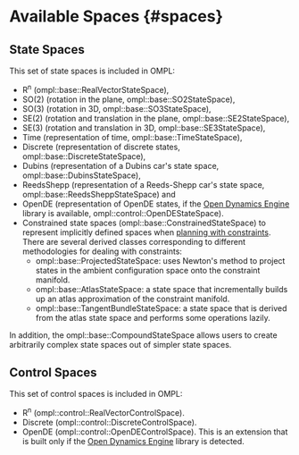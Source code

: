 # Available Spaces {#spaces}

## State Spaces

This set of state spaces is included in OMPL:

- R<sup>n</sup> (ompl::base::RealVectorStateSpace),
- SO(2) (rotation in the plane, ompl::base::SO2StateSpace),
- SO(3) (rotation in 3D, ompl::base::SO3StateSpace),
- SE(2) (rotation and translation in the plane, ompl::base::SE2StateSpace),
- SE(3) (rotation and translation in 3D, ompl::base::SE3StateSpace),
- Time  (representation of time, ompl::base::TimeStateSpace),
- Discrete  (representation of discrete states, ompl::base::DiscreteStateSpace),
- Dubins (representation of a Dubins car's state space, ompl::base::DubinsStateSpace),
- ReedsShepp (representation of a Reeds-Shepp car's state space, ompl::base::ReedsSheppStateSpace) and
- OpenDE   (representation of OpenDE states, if the [Open Dynamics Engine][opende] library is available, ompl::control::OpenDEStateSpace).
- Constrained state spaces (ompl::base::ConstrainedStateSpace) to represent implicitly defined spaces when [planning with constraints](constrainedPlanning.html). There are several derived classes corresponding to different methodologies for dealing with constraints:
    - ompl::base::ProjectedStateSpace: uses Newton's method to project states in the ambient configuration space onto the constraint manifold.
    - ompl::base::AtlasStateSpace: a state space that incrementally builds up an atlas approximation of the constraint manifold.
    - ompl::base::TangentBundleStateSpace: a state space that is derived from the atlas state space and performs some operations lazily.

In addition, the ompl::base::CompoundStateSpace allows users to create arbitrarily complex state spaces out of simpler state spaces.

## Control Spaces

This set of control spaces is included in OMPL:

- R<sup>n</sup> (ompl::control::RealVectorControlSpace).
- Discrete (ompl::control::DiscreteControlSpace).
- OpenDE (ompl::control::OpenDEControlSpace). This is an extension that is built only if the [Open Dynamics Engine][opende] library is detected.

[opende]: http://sourceforge.net/projects/opende
